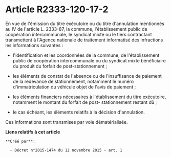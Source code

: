 # Article R2333-120-17-2

En vue de l'émission du titre exécutoire ou du titre d'annulation mentionnés au IV de l'article L. 2333-87, la commune,
l'établissement public de coopération intercommunale, le syndicat mixte ou le tiers contractant transmettent à l'Agence
nationale de traitement informatisé des infractions les informations suivantes : 

- l'identification et les coordonnées de la commune, de l'établissement public de coopération intercommunale ou du syndicat
mixte bénéficiaire du produit du forfait de post-stationnement ; 

- les éléments de constat de l'absence ou de l'insuffisance de paiement de la redevance de stationnement, notamment le numéro
d'immatriculation du véhicule objet de l'avis de paiement ; 

- les éléments financiers nécessaires à l'établissement du titre exécutoire, notamment le montant du forfait de post-
stationnement restant dû ; 

- le cas échéant, les éléments relatifs à la décision d'annulation. 

Ces informations sont transmises par voie dématérialisée.

**Liens relatifs à cet article**

	**Créé par**:

	  - Décret n°2015-1474 du 12 novembre 2015 - art. 1
